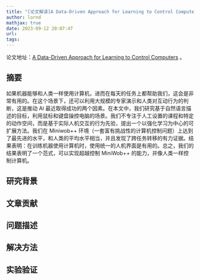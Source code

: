 ```yaml
---
title: "[论文解读]A Data-Driven Approach for Learning to Control Computers"
author: lornd
mathjax: true
date: 2023-09-12 20:07:47
url:
tags:
---
```


论文地址：[A Data-Driven Approach for Learning to Control Computers](https://arxiv.org/abs/2202.08137v1) 。

## 摘要

如果机器能够和人类一样使用计算机，进而在每天的任务上都帮助我们，这会是非常有用的。在这个场景下，还可以利用大规模的专家演示和人类对互动行为的判断，这是推动 AI 最近取得成功的两个因素。在本文中，我们研究基于自然语言描述的目标，利用鼠标和键盘操控电脑的场景。我们不专注于人工设置的课程和特定的动作空间，而是基于实际人机交互的行为先验，提出一个以强化学习为中心的可扩展方法。我们在 Miniwob++ 环境（一套富有挑战性的计算机控制问题）上达到了最先进的水平，和人类的平均水平相当，并且发现了跨任务转移的有力证据。结果表明：在训练机器使用计算机时，使用统一的人机界面是有用的。总之，我们的结果表明了一个范式，可以实现超越控制 MiniWob++ 的能力，并像人类一样控制计算机。

## 研究背景

## 文章贡献

## 问题描述

## 解决方法

## 实验验证
